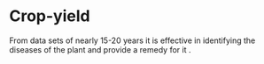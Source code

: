 # Crop-yield
From data sets of nearly 15-20 years it is effective in identifying the diseases of the plant and provide a remedy for it .
